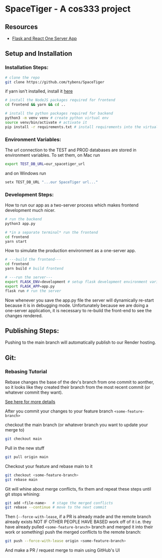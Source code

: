 # SpaceTiger - A cos333 project



## Resources
- [Flask and React One Server App](https://blog.appseed.us/flask-react-full-stack-seed-projects/)


## Setup and Installation
### Installation Steps:

```bash
# clone the repo
git clone https://github.com/tybens/SpaceTiger
```

if yarn isn't installed, install it [here](https://classic.yarnpkg.com/lang/en/docs/install/#debian-stable)
```bash
# install the NodeJS packages required for frontend
cd frontend && yarn && cd ..

# install the python packages required for backend
python3 -m venv venv # create python virtual env
source venv/bin/activate # activate it
pip install -r requirements.txt # install requirements into the virtual env
```

### Environment Variables:
The url connection to the TEST and PROD databases are stored in environment variables. To set them, on Mac run

```bash
export TEST_DB_URL=our_spacetiger_url
```

and on Windows run

```bash
setx TEST_DB_URL "...our SpaceTiger url..."
```

### Development Steps:

How to run our app as a two-server process which makes frontend development much nicer.
```bash
# run the backend
python3 app.py

# *in a separate terminal* run the frontend
cd frontend
yarn start
```

How to simulate the production environment as a one-server app. 
```bash
# ---build the frontend---
cd frontend
yarn build # build frontend

# ---run the server---
export FLASK_ENV=development # setup flask development environment variables
export FLASK_APP=app.py
flask run # run the server
```

Now whenever you save the app.py file the server will dynamically re-start because it is in debugging mode. Unfortunately because we are doing a one-server application, it is necessary to re-build the front-end to see the changes rendered.
 

## Publishing Steps:

Pushing to the main branch will automatically publish to our Render hosting. 

## Git: 

### Rebasing Tutorial
Rebase changes the base of the dev's branch from one commit to aonther, so it looks like they created their branch from the most recent commit (or whatever commit they want).

[See here for more details](https://www.simplilearn.com/what-is-git-rebase-command-article)


After you commit your changes to your feature branch `<some-feature-branch>`

checkout the main branch (or whatever branch you want to update your  merge to)
```Bash
git checkout main
```
Pull in the new stuff
```Bash
git pull origin main
```

Checkout your feature and rebase main to it

```Bash
git checkout <some-feature-branch>
git rebase main
```

Git will whine about merge conflicts, fix them and repeat these steps until git stops whining:

```Bash
git add <file-name>   # stage the merged conflicts
git rebase --continue # move to the next commit 
```

Then (`--force-with-lease`, if a PR is already made and the remote branch already exists NOT IF OTHER PEOPLE HAVE BASED work off of it i.e. they have already pulled `<some-feature-branch>` branch and merged it into their work or something) push the merged conflicts to the remote branch:

```Bash
git push --force-with-lease origin <some-feature-branch>
```

And make a PR / request merge to main using GitHub's UI